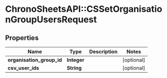 # ChronoSheetsAPI::CSSetOrganisationGroupUsersRequest

## Properties
Name | Type | Description | Notes
------------ | ------------- | ------------- | -------------
**organisation_group_id** | **Integer** |  | [optional] 
**csv_user_ids** | **String** |  | [optional] 



